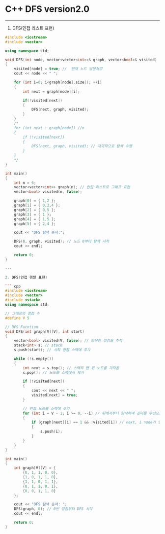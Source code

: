 # C++ DFS version2.0
---

1. DFS(인접 리스트 표현)

``` cpp
#include <iostream>
#include <vector>

using namespace std;

void DFS(int node, vector<vector<int>>& graph, vector<bool>& visited)
{
	visited[node] = true; //  현재 노드 방문처리
	cout << node << " ";

	for (int i=0; i<graph[node].size(); ++i)
	{
		int next = graph[node][i];

		if(!visited[next])
		{
			DFS(next, graph, visited);
		}
	}
	/*
	for (int next : graph[node]) //n
	{
		if (!visited[next])
		{
			DFS(next, graph, visited); // 재귀적으로 탐색 수행
		}
	}
	*/
}

int main()
{
	int n = 6;
	vector<vector<int>> graph(n); // 인접 리스트로 그래프 표현
	vector<bool> visited(n, false);

	graph[0] = { 1,2 };
	graph[1] = { 0,3,4 };
	graph[2] = { 0,5 };
	graph[3] = { 1 };
	graph[4] = { 1,5 };
	graph[5] = { 2,4 };

	cout << "DFS 탐색 순서:";

	DFS(0, graph, visited); // 노드 0부터 탐색 시작
	cout << endl;

	return 0;
}

---

2. DFS(인접 행렬 표현)

``` cpp
#include <iostream>
#include <vector>
#include <stack>
using namespace std;

// 그래프의 정점 수
#define V 5

// DFS Fucntion
void DFS(int graph[V][V], int start)
{
	vector<bool> visited(V, false); // 방문한 정점을 추적
	stack<int> s; // stack 
	s.push(start); // 시작 정점 스택에 추가

	while (!s.empty())
	{
		int next = s.top(); // 스택의 맨 위 노드를 가져옴
		s.pop(); // 노드를 스택에서 제거

		if (!visited[next])
		{
			cout << next << " ";
			visited[next] = true;
		}

		// 인접 노드를 스택에 추가
		for (int i = V - 1; i >= 0; --i) // 뒤에서부터 탐색하여 깊이를 우선으로 함
		{
			if (graph[next][i] == 1 && !visited[i]) // next, i node가 연결되어있고 && 방문하지않았으면
			{
				s.push(i);
			}
		}
	}
}

int main()
{
	int graph[V][V] = {
		{0, 1, 1, 0, 0},
		{1, 0, 1, 1, 0},
		{1, 1, 0, 1, 1},
		{0, 1, 1, 0, 1},
		{0, 0, 1, 1, 0}
	};

	cout << "DFS 탐색 순서: ";
	DFS(graph, 0); // 0번 정점부터 DFS 시작
	cout << endl;

	return 0;
}

